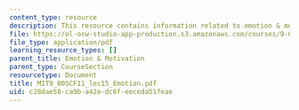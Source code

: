 ```yaml
---
content_type: resource
description: This resource contains information related to emotion & motivation.
file: https://ol-ocw-studio-app-production.s3.amazonaws.com/courses/9-00sc-introduction-to-psychology-fall-2011/c28dae58ca9ba42edc6feeceda51feae_MIT9_00SCF11_lec15_Emotion.pdf
file_type: application/pdf
learning_resource_types: []
parent_title: Emotion & Motivation
parent_type: CourseSection
resourcetype: Document
title: MIT9_00SCF11_lec15_Emotion.pdf
uid: c28dae58-ca9b-a42e-dc6f-eeceda51feae
---
```

